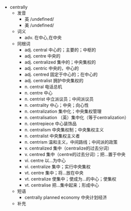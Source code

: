 - centrally
  - 发音
    - 英 /undefined/
    - 美 /undefined/
  - 词义
    - adv. 在中心,在中央
  - 同根词
    - adj. central 中心的；主要的；中枢的
    - adj. centre 中央的
    - adj. centralized 集中的；中央集权的
    - adj. centric 中央的，中心的
    - adj. centred 固定于中心的；在中心的
    - adj. centralist 拥护中央集权的
    - n. central 电话总机
    - n. centre 中心
    - n. centrist 中立派议员；中间派议员
    - n. centrality 中心；中央；向心性
    - n. centralization 集中化；中央集权管理
    - n. centralisation （英）集中化（等于centralization）
    - n. centrepiece 中心装饰品
    - n. centralism 中央集权制；中央集权主义
    - n. centralist 中央集权主义者
    - n. centrism 温和主义，中间路线；中间派的政策
    - v. centralized 集中（centralize的过去分词）
    - v. centred 集中（centre的过去分词）；把…置于中央
    - vi. centre 以…为中心
    - vi. centralize 集中；实行中央集权
    - vt. centre 集中；将…放在中央
    - vt. centralize 使集中；使成为…的中心；使集权
    - vt. centralise 把…集中起来；形成中心
  - 短语
    - centrally planned economy 中央计划经济
  - 补充